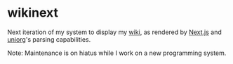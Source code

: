 # wikinext

Next iteration of my system to display my [wiki][wiki], as rendered by [Next.js][nextjs] and [uniorg][uniorg]'s parsing capabilities.

[wiki]: https://github.com/jakeisnt/wiki
[uniorg]: https://github.com/rasendubi/uniorg
[nextjs]: https://nextjs.org/
[org-roam]: https://github.com/org-roam/org-roam

Note: Maintenance is on hiatus while I work on a new programming system.
